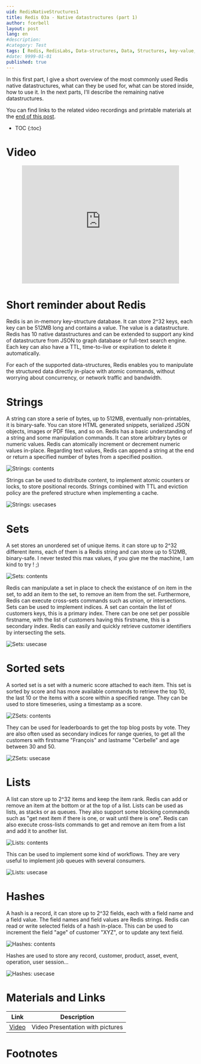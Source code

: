 ```yaml
---
uid: RedisNativeStructures1
title: Redis 03a - Native datastructures (part 1)
author: fcerbell
layout: post
lang: en
#description:
#category: Test
tags: [ Redis, RedisLabs, Data-structures, Data, Structures, key-value, key, value, strings, limits, sets, sorted, list, hash, ttl, time-to-live, expiration, full text search, full text, search engine, graph database, graph, cypher, opencypher, concurrency, atomic counter, atomic, counter, lock, index, indices, stack, queue, joe queue, task queue, task ]
#date: 9999-01-01
published: true
---
```


In this first part, I give a short overview of the most commonly used Redis
native datastructures, what can they be used for, what can be stored inside, how
to use it. In the next parts, I'll describe the remaining native datastructures.

You can find links to the related video recordings and printable materials at
the <a href="#materials-and-links">end of this post</a>.

* TOC
{:toc}

# Video

<center><iframe width="420" height="315" src="https://www.youtube.com/embed/O6w6ovg1Ch0" frameborder="0" allowfullscreen></iframe></center>

# Short reminder about Redis

Redis is an in-memory key-structure database. It can store 2^32 keys, each key
can be 512MB long and contains a value. The value is a datastructure. Redis has
10 native datastructures and can be extended to support any kind of
datastructure from JSON to graph database or full-text search engine. Each key
can also have a TTL, time-to-live or expiration to delete it automatically.

For each of the supported data-structures, Redis enables you to manipulate the
structured data directly in-place with atomic commands, without worrying about
concurrency, or network traffic and bandwidth.

# Strings

A string can store a serie of bytes, up to 512MB, eventually non-printables, it
is binary-safe. You can store HTML generated snippets, serialized JSON objects,
images or PDF files, and so on. Redis has a basic understanding of a string and
some manipulation commands. It can store arbitrary bytes or numeric values.
Redis can atomically increment or decrement numeric values in-place. Regarding
text values, Redis can append a string at the end or return a specified number
of bytes from a specified position.  

![Strings: contents][Strings1.png]

Strings can be used to distribute content, to implement atomic counters or
locks, to store positional records.  Strings combined with TTL and eviction
policy are the prefered structure when implementing a cache.

![Strings: usecases][Strings2.png]

# Sets

A set stores an unordered set of unique items. it can store up to 2^32 different
items, each of them is a Redis string and can store up to 512MB, binary-safe. I
never tested this max values, if you give me the machine, I am kind to try ! ;) 

![Sets: contents][Sets1.png]

Redis can manipulate a set in place to check the existance of on item in the
set, to add an item to the set, to remove an item from the set. Furthermore,
Redis can execute cross-sets commands such as union, or intersections.  Sets can
be used to implement indices. A set can contain the list of customers keys, this
is a primary index. There can be one set per possible firstname, with the list
of customers having this firstname, this is a secondary index. Redis can easily
and quickly retrieve customer identifiers by intersecting the sets.

![Sets: usecase][Sets2.png]

# Sorted sets

A sorted set is a set with a numeric score attached to each item. This set is
sorted by score and has more available commands to retrieve the top 10, the last
10 or the items with a score within a specified range.  They can be used to
store timeseries, using a timestamp as a score. 

![ZSets: contents][ZSets1.png]

They can be used for leaderboards to get the top blog posts by vote. They are
also often used as secondary indices for range queries, to get all the customers
with firstname "François" and lastname "Cerbelle" and age between 30 and 50.

![ZSets: usecase][ZSets2.png]

# Lists

A list can store up to 2^32 items and keep the item rank. Redis can add or
remove an item at the bottom or at the top of a list. Lists can be used as
lists, as stacks or as queues. They also support some blocking commands such as
"get next item if there is one, or wait until there is one". Redis can also
execute cross-lists commands to get and remove an item from a list and add it to
another list. 

![Lists: contents][Lists1.png]

This can be used to implement some kind of workflows.  They are very useful to
implement job queues with several consumers. 

![Lists: usecase][Lists2.png]

# Hashes

A hash is a record, it can store up to 2^32 fields, each with a field name and a
field value. The field names and field values are Redis strings. Redis can read
or write selected fields of a hash in-place. This can be used to increment the
field "age" of customer "XYZ", or to update any text field.  

![Hashes: contents][Hashes1.png]

Hashes are used to store any record, customer, product, asset, event, operation,
user session... 

![Hashes: usecase][Hashes2.png]

# Materials and Links

| Link | Description |
|---|---|
| [Video] | Video Presentation with pictures|

# Footnotes

[Video]: https://youtu.be/O6w6ovg1Ch0 "Video presentation with pictures"
[Strings1.png]: {{site.url}}{{site.baseurl}}/assets/posts/{{page.uid}}/Strings1.png "String contents"
[Strings2.png]: {{site.url}}{{site.baseurl}}/assets/posts/{{page.uid}}/Strings2.png "String usecases"
[Sets1.png]: {{site.url}}{{site.baseurl}}/assets/posts/{{page.uid}}/Sets1.png "Set contents"
[Sets2.png]: {{site.url}}{{site.baseurl}}/assets/posts/{{page.uid}}/Sets2.png "Set usecase"
[ZSets1.png]: {{site.url}}{{site.baseurl}}/assets/posts/{{page.uid}}/ZSets1.png "ZSet content"
[ZSets2.png]: {{site.url}}{{site.baseurl}}/assets/posts/{{page.uid}}/ZSets2.png "ZSet usecase"
[Lists1.png]: {{site.url}}{{site.baseurl}}/assets/posts/{{page.uid}}/Lists1.png "List contents"
[Lists2.png]: {{site.url}}{{site.baseurl}}/assets/posts/{{page.uid}}/Lists2.png "List usecase"
[Hashes1.png]: {{site.url}}{{site.baseurl}}/assets/posts/{{page.uid}}/Hashes1.png "Hash contents"
[Hashes2.png]: {{site.url}}{{site.baseurl}}/assets/posts/{{page.uid}}/Hashes2.png "Hash usecase"
